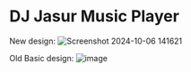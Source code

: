 # DJ Jasur Music Player

New design:
![Screenshot 2024-10-06 141621](https://github.com/user-attachments/assets/903b04c5-b203-4c58-bdd4-4d90bfccccd8)




Old Basic design:
![image](https://github.com/user-attachments/assets/076e3d24-765e-4510-8b15-38763a6ac033)
